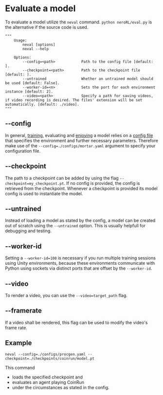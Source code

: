 # Evaluate a model

To evaluate a model utilize the `neval` command. `python neroRL/eval.py` is the alternative if the source code is used.

```
"""
    Usage:
        neval [options]
        neval --help

    Options:
        --config=<path>            Path to the config file [default: ].
        --checkpoint=<path>        Path to the checkpoint file [default: ].
        --untrained                Whether an untrained model should be used [default: False].
        --worker-id=<n>            Sets the port for each environment instance [default: 2].
        --video=<path>             Specify a path for saving videos, if video recording is desired. The files' extension will be set automatically. [default: ./video].
"""
```

## --config
In general, [training](training.md), evaluating and [enjoying](enjoy.md) a model relies on a [config file](configuration.md) that specifies the environment and further necessary parameters.
Therefore make use of the `--config=./configs/mortar.yaml` argument to specify your configuration file.

## --checkpoint
The path to a checkpoint can be added by using the flag `--checkpoint=my_checkpoint.pt`. If no config is provided, the config is retrieved from the checkpoint.
Whenever a checkpoint is provided its model config is used to instantiate the model.

## --untrained
Instead of loading a model as stated by the config, a model can be created out of scratch using the `--untrained` option.
This is usually helpfull for debugging and testing.

## --worker-id
Setting a `--worker-id=100` is necessary if you run multiple training sessions using Unity environments, because these environments communicate with Python using sockets via distinct ports that are offset by the `--worker-id`.

## --video
To render a video, you can use the `--video=target_path` flag.

## --framerate
If a video shall be rendered, this flag can be used to modify the video's frame rate.

## Example

```
neval --config=./configs/procgen.yaml --checkpoint=./checkpoints/coinrun/model.pt
```

This command
- loads the specified checkpoint and
- evaluates an agent playing CoinRun
- under the circumstances as stated in the config.
